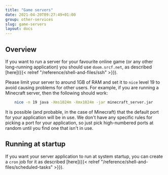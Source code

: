 ```yaml
---
title: "Game servers"
date: 2021-04-20T09:27:49+01:00
group: other-services
slug: game-servers
layout: docs
---
```


## Overview

If you want to run a server for your favourite online game (or any other
long-running application) you should use `doom.srcf.net`, as described
[here]({{< relref "/reference/shell-and-files/ssh" >}}).

Please limit your server to around 1GB of RAM and set it to `nice` level
19 to avoid causing problems for other users. For example, if you are
running a Minecraft server, then the following should work:

```bash
    nice -n 19 java -Xms1024m -Xmx1024m -jar minecraft_server.jar
```

It is possible (and probable, in the case of Minecraft) that the default
port for your application will be in use. We don't have any specific
rules for picking a port for your application, so just pick
high-numbered ports at random until you find one that isn't in use.

## Running at startup

If you want your server application to run at system startup, you can
create a `cron` job for it as described
[here]({{< relref "/reference/shell-and-files/scheduled-tasks" >}}).
